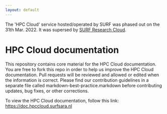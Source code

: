 ```yaml
---
layout: default
---
```


The 'HPC Cloud' service hosted/operated by SURF was phased out on the 31th Mar. 2022.
It was supersed by [SURF Research Cloud](https://researchcloud.surf.nl/).

# HPC Cloud documentation

This repository contains core material for the HPC Cloud documentation. You are free to fork this repo in order to help us improve the HPC Cloud documentation. Pull requests will be reviewed and allowed or edited when the information is correct. Please find our contribution guidelines in a separate file called markdown-best-practice.markdown before contributing updates, bug fixes, or other corrections. 

To view the HPC Cloud documentation, follow this link: https://doc.hpccloud.surfsara.nl
